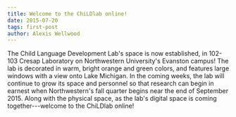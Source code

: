 ```yaml
---
title: Welcome to the ChiLDlab online! 
date: 2015-07-20
tags: first-post
author: Alexis Wellwood
---
```


The Child Language Development Lab's space is now established, in 102-103 Cresap Laboratory on Northwestern University's Evanston campus! The lab is decorated in warm, bright orange and green colors, and features large windows with a view onto Lake Michigan. In the coming weeks, the lab will continue to grow its space and personnel so that research can begin in earnest when Northwestern's fall quarter begins near the end of September 2015. Along with the physical space, as the lab's digital space is coming together---welcome to the ChiLDlab online! 




